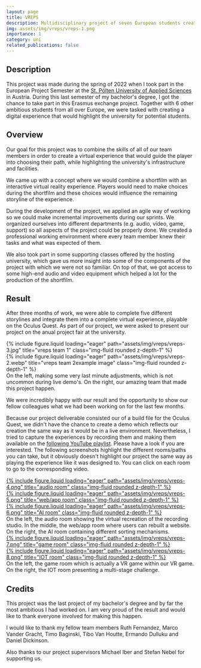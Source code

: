 ```yaml
---
layout: page
title: VREPS
description: Multidisciplinary project of seven European students creating an interactive short film
img: assets/img/vreps/vreps-1.png
importance: 1
category: uni
related_publications: false
---
```

## Description
This project was made during the spring of 2022 when I took part in the European Project Semester at the [St. Pölten University of Applied Sciences](https://www.fhstp.ac.at/en?set_language=en) in Austria. During this last semester of my bachelor's degree, I got the chance to take part in this Erasmus exchange project. Together with 6 other ambitious students from all over Europe, we were tasked with creating a digital experience that would highlight the university for potential students.

## Overview
Our goal for this project was to combine the skills of all of our team members in order to create a virtual experience that would guide the player into choosing their path, while highlighting the university's infrastructure and facilities.

We came up with a concept where we would combine a shortfilm with an interactive virtual reality experience. Players would need to make choices during the shortfilm and these choices would influence the remaining storyline of the experience.

During the development of the project, we applied an agile way of working so we could make incremental improvements during our sprints. We organized ourselves into different departments (e.g. audio, video, game, support) so all aspects of the project could be properly done. We created a professional working environment where every team member knew their tasks and what was expected of them.

We also took part in some supporting classes offered by the hosting university, which gave us more insight into some of the components of the project with which we were not so familiar. On top of that, we got access to some high-end audio and video equipment which helped a lot for the production of the shortfilm.

## Result
After three months of work, we were able to complete five different storylines and integrate them into a complete virtual experience, playable on the Oculus Quest. As part of our project, we were asked to present our project on the anual project fair at the university.

<div class="row">
    <div class="col-sm mt-2 mt-md-0">
        {% include figure.liquid loading="eager" path="assets/img/vreps/vreps-3.jpg" title="vreps team 1" class="img-fluid rounded z-depth-1" %}
    </div>
    <div class="col-sm mt-2 mt-md-0">
        {% include figure.liquid loading="eager" path="assets/img/vreps/vreps-2.webp" title="vreps team 2example image" class="img-fluid rounded z-depth-1" %}
    </div>
</div>

<div class="caption">
    On the left, making some very last minute adjustments, which is not uncommon during live demo's. On the right, our amazing team that made this project happen.
</div>


We were incredibly happy with our result and the opportunity to show our fellow colleagues what we had been working on for the last few months.

Because our project deliverable consisted our of a build file for the Oculus Quest, we didn't have the chance to create a demo which reflects our creation the same way as it would be in a live environment. Nevertheless, I tried to capture the experiences by recording them and making them available on the [following YouTube playlist](https://www.youtube.com/watch?v=UY3OQ8xoT1w&list=PLHLqpInshc00Cn7GziSWT_IejGgUDWW7W&ab_channel=CasperDeKeyser). Please have a look if you are interested. The following screenshots highlight the different rooms/paths you can take, but it obviously doesn't highlight our project the same way as playing the experience like it was designed to. You can click on each room to go to the corresponding video.

<div class="row">
    <div class="col-sm mt-2 mt-md-0">
    <a href="https://www.youtube.com/watch?v=UY3OQ8xoT1w&list=PLHLqpInshc00Cn7GziSWT_IejGgUDWW7W&ab_channel=CasperDeKeyser">
        {% include figure.liquid loading="eager" path="assets/img/vreps/vreps-4.png" title="audio room" class="img-fluid rounded z-depth-1" %}
        </a>
    </div>
    <div class="col-sm mt-2 mt-md-0">
    <a href="https://www.youtube.com/watch?v=iseI4IvjW-U&list=PLHLqpInshc00Cn7GziSWT_IejGgUDWW7W&index=4&ab_channel=CasperDeKeyser">
        {% include figure.liquid loading="eager" path="assets/img/vreps/vreps-5.png" title="web/app room" class="img-fluid rounded z-depth-1" %}
        </a>
    </div>
    <div class="col-sm mt-2 mt-md-0">
    <a href="https://www.youtube.com/watch?v=eo8Ex1kZWG0&list=PLHLqpInshc00Cn7GziSWT_IejGgUDWW7W&index=3&ab_channel=CasperDeKeyser">
        {% include figure.liquid loading="eager" path="assets/img/vreps/vreps-6.png" title="AI room" class="img-fluid rounded z-depth-1" %}
        </a>
    </div>
</div>

<div class="caption">
    On the left, the audio room showing the virtual recreation of the recording studio. In the middle, the web/app room where users can rebuilt a website. On the right, the AI room containing different sorting mechanisms.
</div>

<div class="row">
        <div class="col-sm mt-2 mt-md-0">
    <a href="https://www.youtube.com/watch?v=2w0P5G7Z1Ac&list=PLHLqpInshc00Cn7GziSWT_IejGgUDWW7W&index=2&ab_channel=CasperDeKeyser">
        {% include figure.liquid loading="eager" path="assets/img/vreps/vreps-7.png" title="game room" class="img-fluid rounded z-depth-1" %}
        </a>
    </div>
            <div class="col-sm mt-2 mt-md-0">
    <a href="https://www.youtube.com/watch?v=GLzAE8iWdzc&list=PLHLqpInshc00Cn7GziSWT_IejGgUDWW7W&index=5&ab_channel=CasperDeKeyser">
        {% include figure.liquid loading="eager" path="assets/img/vreps/vreps-8.png" title="IOT room" class="img-fluid rounded z-depth-1" %}
        </a>
    </div>
</div>

<div class="caption">
    On the left, the game room which is actually a VR game within our VR game. On the right, the IOT room presenting a multi-stage challenge.
</div>

## Credits
This project was the last project of my bachelor's degree and by far the most ambitious I had worked on. I am very proud of the result and would like to thank everyone involved for making this happen.

I would like to thank my fellow team members Ruth Fernandez, Marco Vander Gracht, Timo Baginski, Tibo Van Houtte, Ermando Dulluku and Daniel Dickinson.

Also thanks to our project supervisors Michael Iber and Stefan Nebel for supporting us.